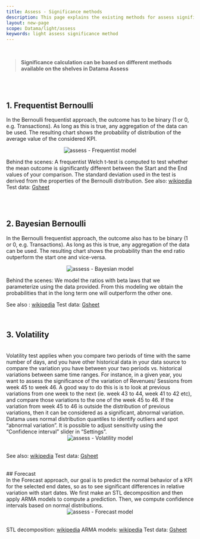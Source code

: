 ```yaml
---
title: Assess - Significance methods
description: This page explains the existing methods for assess significance
layout: new-page
scope: Datama/light/assess
keywords: light assess significance method
---
```


<br>

> **Significance calculation can be based on different methods available on the shelves in Datama Assess**

<br>

<!-- Datama Assess is based on multiples methods to compute significance anomalies :
1. [Frequentist Bernoulli Welch's T test](#1-frequentist-bernoulli).
2. [Bayesian Bernoulli](#2-bayesian-bernoulli)
3. [Volatility](#3-volatility) 
4. [Forecast](#4-forecast)-->


<br>

## 1. Frequentist Bernoulli

In the Bernoulli frequentist approach, the outcome has to be binary (1 or 0, e.g. Transactions). As long as this is true, any aggregation of the data can be used.
The resulting chart shows the probability of distribution of the average value of the considered KPI.


<center><img src="{{site.url}}/{{site.baseurl}}/extensions/datama-assess/assets/assess_density_of_mean_view.png" alt="assess - Frequentist model" /></center>


Behind the scenes: A frequentist Welch t-test is computed to test whether the mean outcome is significantly different between the Start and the End values of your comparison. 
The standard deviation used in the test is derived from the properties of the Bernoulli distribution.
See also: [wikipedia](https://en.wikipedia.org/wiki/Welch%27s_t-test)
Test data: [Gsheet](https://docs.google.com/spreadsheets/d/1VJJ2j5ldrSfvLQatd9SAikIJX_2dhBgDCjkdX_oUgB4/edit#gid=0)

<br>

<br>

## 2. Bayesian Bernoulli

In the Bernoulli frequentist approach, the outcome also has to be binary (1 or 0, e.g. Transactions). As long as this is true, any aggregation of the data can be used.
The resulting chart shows the probability than the end ratio outperform the start one and vice-versa. 


<center><img src="{{site.url}}/{{site.baseurl}}/extensions/datama-assess/assets/assess_outperforming_chances_view.png" alt="assess - Bayesian model" /></center>


Behind the scenes: We model the ratios with beta laws that we parameterize using the data provided. From this modeling we obtain the probabilities that in the long term one will outperform the other one.

See also : [wikipedia](https://www.evanmiller.org/bayesian-ab-testing.html)
Test data: [Gsheet](https://docs.google.com/spreadsheets/d/1VJJ2j5ldrSfvLQatd9SAikIJX_2dhBgDCjkdX_oUgB4/edit#gid=0)

<br>

## 3.  Volatility

<br>
Volatility test applies when you compare two periods of time with the same number of days, and you have other historical data in your data source to compare the variation you have between your two periods vs. historical variations between same time ranges.
For instance, in a given year, you want to assess the significance of the variation of Revenues/ Sessions from week 45 to week 46. A good way to do this is is to look at previous variations from one week to the next (ie. week 43 to  44, week 41 to 42 etc), and compare those variations to the one of the week 45 to 46. If the variation from week 45 to 46 is outside the distribution of previous variations, then it can be considered as a significant, abnormal variation.
Datama uses normal distribution quantiles to identify outliers and spot “abnormal variation”. It is possible to adjust sensitivity using the “Confidence interval” slider in “Settings”.

<br>

<center><img src="{{site.url}}/{{site.baseurl}}/extensions/datama-assess/assets/assess_volatility_time_series_view.png" alt="assess - Volatility model" /></center>

<br>

See also: [wikipedia](https://en.wikipedia.org/wiki/Normal_distribution)
Test data: [Gsheet](https://docs.google.com/spreadsheets/d/1VJJ2j5ldrSfvLQatd9SAikIJX_2dhBgDCjkdX_oUgB4/edit#gid=925605184)

<br>
## Forecast

<br>
In the Forecast approach, our goal is to predict the normal behavior of a KPI for the selected end dates, so as to see significant differences in relative variation with start dates. We first make an STL decomposition and then apply ARMA models to compute a prediction. Then, we compute confidence intervals based on normal distributions.

<br>

<center><img src="{{site.url}}/{{site.baseurl}}/extensions/datama-assess/assets/assess_forecast_time_series_view.png" alt="assess - Forecast model" /></center>

<br>

STL decomposition: [wikipedia](https://medium.com/@kis.andras.nandor/demystifying-stl-understanding-seasonal-decomposition-of-time-series-d3c50150ec12)
ARMA models: [wikipedia](https://fr.wikipedia.org/wiki/ARMA)
Test data: [Gsheet](https://docs.google.com/spreadsheets/d/1VJJ2j5ldrSfvLQatd9SAikIJX_2dhBgDCjkdX_oUgB4/edit?gid=1791585876#gid=1791585876)

<br>